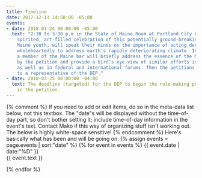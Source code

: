 ```yaml
---
title: Timeline
date: 2017-12-13 14:50:00 -05:00
events:
- date: 2018-01-24 00:00:00 -05:00
  text: "2:30 to 3:30 p.m in the State of Maine Room at Portland City Hall  \nIn a
    spirited, art-filled celebration of this potentially ground-breaking petition,
    Maine youth, will speak their minds on the importance of acting decisively and
    wholeheartedly to address earth’s rapidly deteriorating climate. In addition,
    a member of the Maine bar will briefly address the essence of the Maine law invoked
    by the petition and provide a bird’s eye view of similar efforts in other states,
    as well as in federal and international forums. Then the petitions will be delivered
    to a representative of the DEP."
- date: 2018-03-25 00:00:00 -04:00
  text: The deadline (targeted) for the DEP to begin the rule-making process as described
    in the petition.
---
```


{% comment %}
If you need to add or edit items, do so in the meta-data list below, not this textbox.
The "date"s will be displayed without the time-of-day part, so don't bother setting it; include time-of-day information in the event's text.
Contact Mako if this way of organizing stuff isn't working out. The below is highly white-space sensitive!
{% endcomment %}
Here's basically what has been and will be going on:
{% assign events = page.events | sort:"date" %}
{% for event in events %}
{{ event.date | date:"%D" }}  
{{ event.text }}

{% endfor %}
